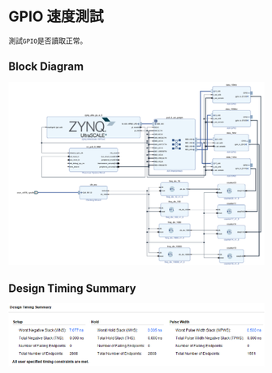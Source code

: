 # GPIO 速度測試  
測試`GPIO`是否讀取正常。  
  
## Block Diagram  
![BD.png](BD.png "BD.png")  
  
## Design Timing Summary  
![DTS.png](DTS.png "DTS.png")  